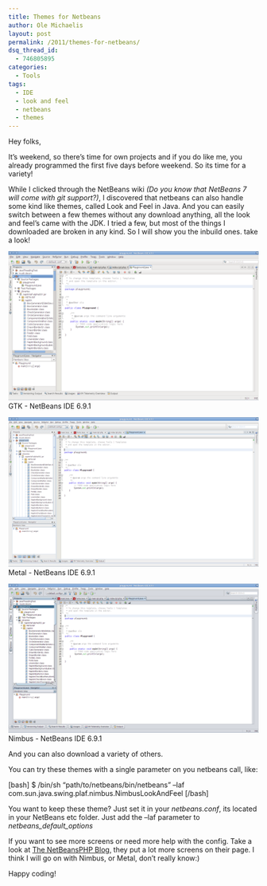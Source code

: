```yaml
---
title: Themes for Netbeans
author: Ole Michaelis
layout: post
permalink: /2011/themes-for-netbeans/
dsq_thread_id:
  - 746805895
categories:
  - Tools
tags:
  - IDE
  - look and feel
  - netbeans
  - themes
---
```


Hey folks,

It’s weekend, so there’s time for own projects and if you do like me, you already programmed the first five days before weekend. So its time for a variety!

While I clicked through the NetBeans wiki *(Do you know that NetBeans 7 will come with git support?)*, I discovered that netbeans can also handle some kind like themes, called Look and Feel in Java. And you can easily switch between a few themes without any download anything, all the look and feel’s came with the JDK. I tried a few, but most of the things I downloaded are broken in any kind. So I will show you the inbuild ones. take a look!

[![GTK - NetBeans IDE 6.9.1][1]][1]
GTK - NetBeans IDE 6.9.1

[![Metal - NetBeans IDE 6.9.1][2]][2]
Metal - NetBeans IDE 6.9.1

[![Nimbus - NetBeans IDE 6.9.1][3]][3]
Nimbus - NetBeans IDE 6.9.1

And you can also download a﻿﻿ variety of others.

 [1]: /assets/uploads/2011/01/playground-NetBeans-IDE-6.9.1_003.png
 [2]: /assets/uploads/2011/01/playground-NetBeans-IDE-6.9.1_004.png
 [3]: /assets/uploads/2011/01/playground-NetBeans-IDE-6.9.1_006.png

You can try these themes with a single parameter on you netbeans call, like:

[bash]
$ /bin/sh “path/to/netbeans/bin/netbeans” –laf com.sun.java.swing.plaf.nimbus.NimbusLookAndFeel
[/bash]

You want to keep these theme? Just set it in your *netbeans.conf*, its located in your NetBeans etc folder. Just add the –laf parameter to ﻿*netbeans\_default\_options*

If you want to see more screens or need more help with the config. Take a look at [The NetBeansPHP Blog][4], they put a lot more screens on their page. I think I will go on with Nimbus, or Metal, don’t really know:)

 [4]: http://blogs.sun.com/netbeansphp/entry/how_to_change_look_and

Happy coding!

